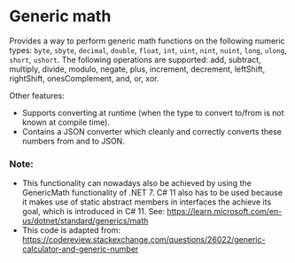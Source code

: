 # Generic math

Provides a way to perform generic math functions on the following numeric types: `byte`, `sbyte`, `decimal`, `double`, `float`, `int`, `uint`, `nint`, `nuint`, `long`, `ulong`, `short`, `ushort`. The following operations are supported: add, subtract, multiply, divide, modulo, negate, plus, increment, decrement, leftShift, rightShift, onesComplement, and, or, xor.

Other features:
- Supports converting at runtime (when the type to convert to/from is not known at compile time). 
- Contains a JSON converter which cleanly and correctly converts these numbers from and to JSON.


### Note:
- This functionality can nowadays also be achieved by using the GenericMath functionality of .NET 7. C# 11 also has to be used because it makes use of static abstract members in interfaces the achieve its goal, which is introduced in C# 11. See: https://learn.microsoft.com/en-us/dotnet/standard/generics/math
- This code is adapted from: https://codereview.stackexchange.com/questions/26022/generic-calculator-and-generic-number